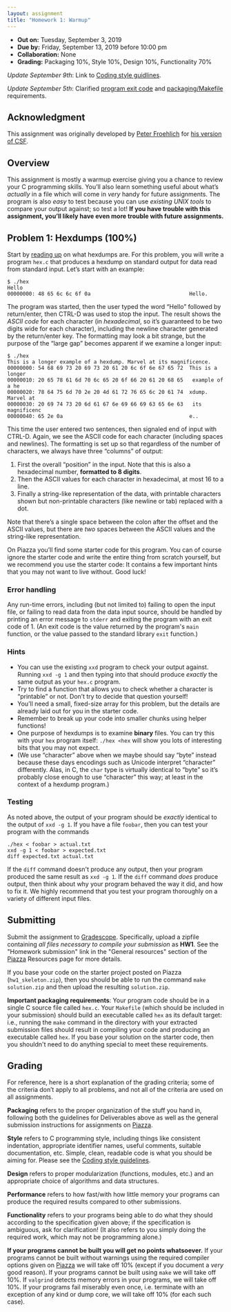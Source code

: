```yaml
---
layout: assignment
title: "Homework 1: Warmup"
---
```


-   **Out on:** Tuesday, September 3, 2019
-   **Due by:** Friday, September 13, 2019 before 10:00 pm
-   **Collaboration:** None
-   **Grading:** Packaging 10%, Style 10%, Design 10%, Functionality 70%

*Update September 9th*: Link to [Coding style guidlines](../notes/style.html).

*Update September 5th*: Clarified [program exit code](#error-handling) and
[packaging/Makefile](#submitting) requirements.

Acknowledgment
--------------

This assignment was originally developed by [Peter Froehlich](https://www.cs.jhu.edu/~phf) for [his version of CSF](https://www.cs.jhu.edu/~phf/2018/fall/cs229).

Overview
--------

This assignment is mostly a warmup exercise giving you a chance to
review your C programming skills. You’ll also learn something useful
about what’s *actually* in a file which will come in *very* handy for
future assignments. The program is also *easy* to test because you can
use *existing UNIX tools* to compare your output against; so test a lot!
**If you have trouble with this assignment, you’ll likely have even more
trouble with future assignments.**

Problem 1: Hexdumps (100%)
--------------------------

Start by [reading up](http://en.wikipedia.org/wiki/Hex_dump) on what
hexdumps are. For this problem, you will write a program `hex.c` that
produces a hexdump on standard output for data read from standard input.
Let’s start with an example:

    $ ./hex
    Hello
    00000000: 48 65 6c 6c 6f 0a                                Hello.

The program was started, then the user typed the word “Hello” followed
by return/enter, then CTRL-D was used to stop the input. The result
shows the *ASCII code* for each character (in *hexadecimal*, so it’s
guaranteed to be two digits wide for each character), including the
newline character generated by the return/enter key. The formatting may
look a bit strange, but the purpose of the “large gap” becomes apparent
if we examine a longer input:

    $ ./hex
    This is a longer example of a hexdump. Marvel at its magnificence.
    00000000: 54 68 69 73 20 69 73 20 61 20 6c 6f 6e 67 65 72  This is a longer
    00000010: 20 65 78 61 6d 70 6c 65 20 6f 66 20 61 20 68 65   example of a he
    00000020: 78 64 75 6d 70 2e 20 4d 61 72 76 65 6c 20 61 74  xdump. Marvel at
    00000030: 20 69 74 73 20 6d 61 67 6e 69 66 69 63 65 6e 63   its magnificenc
    00000040: 65 2e 0a                                         e..

This time the user entered two sentences, then signaled end of input
with CTRL-D. Again, we see the ASCII code for each character (including
spaces and newlines). The formatting is set up so that regardless of the
number of characters, we always have three “columns” of output:

1.  First the overall “position” in the input. Note that this is also a
    hexadecimal number, **formatted to 8 digits**.
2.  Then the ASCII values for each character in hexadecimal, at most 16
    to a line.
3.  Finally a string-like representation of the data, with printable
    characters shown but non-printable characters (like newline or tab)
    replaced with a dot.

Note that there’s a single space between the colon after the offset and
the ASCII values, but there are *two* spaces between the ASCII values
and the string-like representation.

On Piazza you’ll find some starter code for this program. You can of
course ignore the starter code and write the entire thing from scratch
yourself, but we recommend you use the starter code: It contains a few
important hints that you may not want to live without. Good luck!

### Error handling

Any run-time errors, including (but not limited to) failing to open
the input file, or failing to read data from the data input source,
should be handled by printing an error message to `stderr` and exiting
the program with an exit code of 1. (An exit code is the value returned
by the program's `main` function, or the value passed to the standard
library `exit` function.)

### Hints

-   You can use the existing `xxd` program to check your output against.
    Running `xxd -g 1` and then typing into that should produce *exactly* the same
    output as your `hex.c` program.
-   Try to find a function that allows you to check whether a character
    is “printable” or not. Don’t try to decide that question yourself!
-   You’ll need a small, fixed-size array for this problem, but the
    details are already laid out for you in the starter code.
-   Remember to break up your code into smaller chunks using helper
    functions!
-   One purpose of hexdumps is to examine **binary** files. You can try
    this with your `hex` program itself: `./hex <hex` will show you lots
    of interesting bits that you may not expect.
-   (We use “character” above when we maybe should say “byte” instead
    because these days encodings such as Unicode interpret “character”
    differently. Alas, in C, the `char` type is virtually identical to
    “byte” so it’s probably close enough to use “character” this way; at
    least in the context of a hexdump program.)

### Testing

As noted above, the output of your program should be *exactly* identical to the
output of `xxd -g 1`.  If you have a file `foobar`, then you can test your program
with the commands

```
./hex < foobar > actual.txt
xxd -g 1 < foobar > expected.txt
diff expected.txt actual.txt
```

If the `diff` command doesn't produce any output, then your program produced
the same result as `xxd -g 1`.  If the `diff` command *does* produce output,
then think about why your program behaved the way it did, and how to
fix it.  We highly recommend that you test your program thoroughly on a
variety of different input files.

<!--
Deliverables
------------

Please follow the submission instructions as detailed on
[Piazza](http://piazza.com/jhu/fall2019/601229). Be sure to include a
`Makefile` that sets the appropriate compiler flags and builds the `hex`
program by default. **Finally, make sure to include your name and email
address in *every* file you turn in (well, in every file for which it
makes sense to do so anyway)!**
-->

Submitting
----------

Submit the assignment to [Gradescope](https://www.gradescope.com/courses/61318).
Specifically, upload a zipfile containing *all files necessary
to compile your submission* as **HW1**.  See the "Homework
submission" link in the "General resources" section of the
[Piazza](http://piazza.com/jhu/fall2019/601229) Resources page for
more details.

If you base your code on the starter project posted on Piazza (`hw1_skeleton.zip`), then you should be able to run the command `make solution.zip` and then upload the resulting `solution.zip`.

**Important packaging requirements**: Your program code should be in a
single C source file called `hex.c`.  Your `Makefile` (which should be included
in your submission) should build an executable called `hex` as its default
target: i.e., running the `make` command in the directory with your
extracted submission files should result in compiling your code and producing
an executable called `hex`.  If you base your solution on the starter
code, then you shouldn't need to do anything special to meet these
requirements.

Grading
-------

For reference, here is a short explanation of the grading criteria; some
of the criteria don’t apply to all problems, and not all of the criteria
are used on all assignments.

**Packaging** refers to the proper organization of the stuff you hand
in, following both the guidelines for Deliverables above as well as the
general submission instructions for assignments on
[Piazza](http://piazza.com/jhu/fall2019/601229).

**Style** refers to C programming style, including things like
consistent indentation, appropriate identifier names, useful comments,
suitable documentation, etc. Simple, clean, readable code is what you
should be aiming for. Please see the [Coding style guidelines](../notes/style.html).

**Design** refers to proper modularization (functions, modules, etc.)
and an appropriate choice of algorithms and data structures.

**Performance** refers to how fast/with how little memory your programs
can produce the required results compared to other submissions.

**Functionality** refers to your programs being able to do what they
should according to the specification given above; if the specification
is ambiguous, ask for clarification! (It also refers to you simply doing
the required work, which may not be programming alone.)

**If your programs cannot be built you will get no points whatsoever.** If
your programs cannot be built without warnings using the required
compiler options given on
[Piazza](http://piazza.com/jhu/fall2019/601229) we will take off 10%
(except if you document a *very* good reason). If your programs cannot
be built using `make` we will take off 10%. If `valgrind` detects memory
errors in your programs, we will take off 10%. If your programs fail
miserably even once, i.e. terminate with an exception of any kind or
dump core, we will take off 10% (for each such case).
